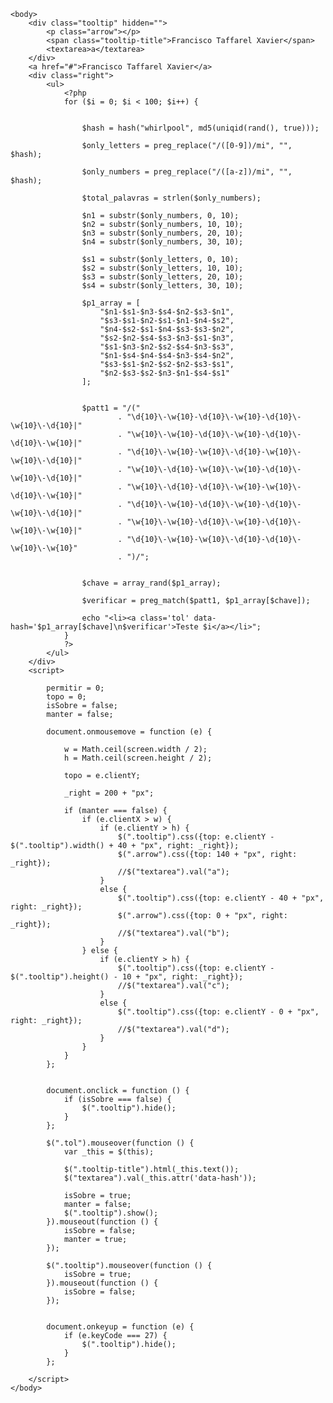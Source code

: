 <!DOCTYPE html>
<html xmlns="http://www.w3.org/1999/xhtml">
    <head>
        <meta http-equiv="Content-Type" content="text/html;" />
        <script src="js/jquery-1.10.1.min.js"></script>
        <title>Offset</title>
        <style type="text/css">
            .right{
                position:fixed;
                width: 200px;
                height: 100%;
                right: 0px;
                top:0px;
                overflow:auto;
            }
            .right ul{
                padding:0px;
                margin:0px;
            }
            .right ul li{
                list-style:none;
                margin:2px;
            }
            .right ul li a{
                padding:10px 5px;
                background:#4989F1;
                color:white;
                display:block;
            }
            .right ul li a:hover{
                background: white;
                color:black;
            }
            .tooltip{
                position: fixed;
                width: 200px;
                height:200px;
                border:1px dotted #ccc;
                box-shadow:0px 0px 10px 0px rgba(0,0,0,0.5);
                z-index:9999;
                background:white;
                border-radius: 0px;
                text-align: center;
                padding:10px;
            }
            .tooltip > .arrow{
                position: absolute;
                border-top:15px solid transparent;
                border-left:15px solid white;
                border-bottom:15px solid transparent;
                border-right:15px solid transparent;   
                left:100%;
            }
            .tooltip textarea{
                position: absolute;
                max-height: 90%;
                bottom:5px;
                width: 200px;
                top:30px;
                left:0px;
                right:0px;
                margin:0px auto;
            }
            .tooltip span{
                display:block;
                text-align:left;
            }
        </style>
    </head>

    <body>
        <div class="tooltip" hidden="">
            <p class="arrow"></p>
            <span class="tooltip-title">Francisco Taffarel Xavier</span>
            <textarea>a</textarea>
        </div>
        <a href="#">Francisco Taffarel Xavier</a>
        <div class="right">
            <ul>
                <?php
                for ($i = 0; $i < 100; $i++) {


                    $hash = hash("whirlpool", md5(uniqid(rand(), true)));

                    $only_letters = preg_replace("/([0-9])/mi", "", $hash);

                    $only_numbers = preg_replace("/([a-z])/mi", "", $hash);

                    $total_palavras = strlen($only_numbers);

                    $n1 = substr($only_numbers, 0, 10);
                    $n2 = substr($only_numbers, 10, 10);
                    $n3 = substr($only_numbers, 20, 10);
                    $n4 = substr($only_numbers, 30, 10);

                    $s1 = substr($only_letters, 0, 10);
                    $s2 = substr($only_letters, 10, 10);
                    $s3 = substr($only_letters, 20, 10);
                    $s4 = substr($only_letters, 30, 10);

                    $p1_array = [
                        "$n1-$s1-$n3-$s4-$n2-$s3-$n1",
                        "$s3-$s1-$n2-$s1-$n1-$n4-$s2",
                        "$n4-$s2-$s1-$n4-$s3-$s3-$n2",
                        "$s2-$n2-$s4-$s3-$n3-$s1-$n3",
                        "$s1-$n3-$n2-$s2-$s4-$n3-$s3",
                        "$n1-$s4-$n4-$s4-$n3-$s4-$n2",
                        "$s3-$s1-$n2-$s2-$n2-$s3-$s1",
                        "$n2-$s3-$s2-$n3-$n1-$s4-$s1"
                    ];


                    $patt1 = "/("
                            . "\d{10}\-\w{10}-\d{10}\-\w{10}-\d{10}\-\w{10}\-\d{10}|"
                            . "\w{10}\-\w{10}-\d{10}\-\w{10}-\d{10}\-\d{10}\-\w{10}|"
                            . "\d{10}\-\w{10}-\w{10}\-\d{10}-\w{10}\-\w{10}\-\d{10}|"
                            . "\w{10}\-\d{10}-\w{10}\-\w{10}-\d{10}\-\w{10}\-\d{10}|"
                            . "\w{10}\-\d{10}-\d{10}\-\w{10}-\w{10}\-\d{10}\-\w{10}|"
                            . "\d{10}\-\w{10}-\d{10}\-\w{10}-\d{10}\-\w{10}\-\d{10}|"
                            . "\w{10}\-\w{10}-\d{10}\-\w{10}-\d{10}\-\w{10}\-\w{10}|"
                            . "\d{10}\-\w{10}-\w{10}\-\d{10}-\d{10}\-\w{10}\-\w{10}"
                            . ")/";


                    $chave = array_rand($p1_array);

                    $verificar = preg_match($patt1, $p1_array[$chave]);

                    echo "<li><a class='tol' data-hash='$p1_array[$chave]\n$verificar'>Teste $i</a></li>";
                }
                ?>
            </ul>
        </div>
        <script>

            permitir = 0;
            topo = 0;
            isSobre = false;
            manter = false;

            document.onmousemove = function (e) {

                w = Math.ceil(screen.width / 2);
                h = Math.ceil(screen.height / 2);

                topo = e.clientY;

                _right = 200 + "px";

                if (manter === false) {
                    if (e.clientX > w) {
                        if (e.clientY > h) {
                            $(".tooltip").css({top: e.clientY - $(".tooltip").width() + 40 + "px", right: _right});
                            $(".arrow").css({top: 140 + "px", right: _right});
                            //$("textarea").val("a");
                        }
                        else {
                            $(".tooltip").css({top: e.clientY - 40 + "px", right: _right});
                            $(".arrow").css({top: 0 + "px", right: _right});
                            //$("textarea").val("b");
                        }
                    } else {
                        if (e.clientY > h) {
                            $(".tooltip").css({top: e.clientY - $(".tooltip").height() - 10 + "px", right: _right});
                            //$("textarea").val("c");
                        }
                        else {
                            $(".tooltip").css({top: e.clientY - 0 + "px", right: _right});
                            //$("textarea").val("d");
                        }
                    }
                }
            };


            document.onclick = function () {
                if (isSobre === false) {
                    $(".tooltip").hide();
                }
            };

            $(".tol").mouseover(function () {
                var _this = $(this);

                $(".tooltip-title").html(_this.text());
                $("textarea").val(_this.attr('data-hash'));

                isSobre = true;
                manter = false;
                $(".tooltip").show();
            }).mouseout(function () {
                isSobre = false;
                manter = true;
            });

            $(".tooltip").mouseover(function () {
                isSobre = true;
            }).mouseout(function () {
                isSobre = false;
            });


            document.onkeyup = function (e) {
                if (e.keyCode === 27) {
                    $(".tooltip").hide();
                }
            };

        </script>
    </body>
</html>
